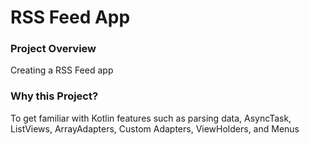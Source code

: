# RSS Feed App
### Project Overview
Creating a RSS Feed app

### Why this Project?
To get familiar with Kotlin features such as parsing data, AsyncTask, ListViews, ArrayAdapters, Custom Adapters, ViewHolders, and Menus

